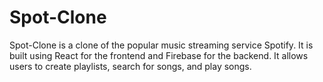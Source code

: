 # Spot-Clone

Spot-Clone is a clone of the popular music streaming service Spotify. It is built using React for the frontend and Firebase for the backend. It allows users to create playlists, search for songs, and play songs.